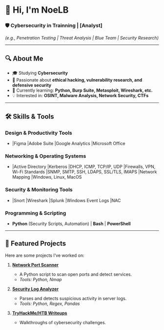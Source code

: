 # 👋 Hi, I'm NoeLB 

### **🛡️ Cybersecurity in Trainning | [Analyst]**  
*(e.g., Penetration Testing | Threat Analysis | Blue Team | Security Research)*  

---

## **🔍 About Me**  
- 🎓 Studying **Cybersecurity** 
- 🔐 Passionate about **ethical hacking, vulnerability research, and defensive security**  
- 🌱 Currently learning: **Python, Burp Suite, Metasploit, Wireshark, etc.**  
- 💡 Interested in: **OSINT, Malware Analysis, Network Security, CTFs**  

---

## **🛠️ Skills & Tools**  

### **Design & Productivity Tools**  
- |Figma |Adobe Suite |Google Analytics |Microsoft Office  

### **Networking & Operating Systems**  
- |Active Directory |Kerberos |DHCP, ICMP, TCP/IP, UDP |Firewalls, VPN, Wi-Fi Standards |SNMP, SMTP, SSH, LDAPS, SSL/TLS, IMAPS |Network Mapping |Windows, Linux, MacOS

### **Security & Monitoring Tools**  
- |Snort |Wireshark |Splunk |Windows Event Logs |NAC

### **Programming & Scripting**  
- **Python** (Security Scripts, Automation) | **Bash** | **PowerShell**  

---

## **🚀 Featured Projects**  
Here are some projects I’ve worked on:  

1. **[Network Port Scanner](https://github.com/Lola-Mora/port-scanner)**  
   - A Python script to scan open ports and detect services.  
   - *Tools: Python, Nmap*  

2. **[Security Log Analyzer](https://github.com/Lola-Mora/log-analyzer)**  
   - Parses and detects suspicious activity in server logs.  
   - *Tools: Python, Regex, Pandas*  

3. **[TryHackMe/HTB Writeups](https://github.com/Lola-Mora/ctf-writeups)**  
   - Walkthroughs of cybersecurity challenges.  


